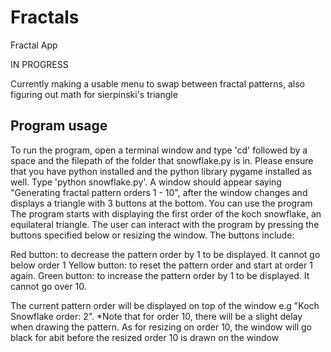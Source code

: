 # Fractals
Fractal App

IN PROGRESS

Currently making a usable menu to swap between fractal patterns, also figuring out math for sierpinski's triangle

## Program usage
To run the program, open a terminal window and type 'cd' followed by a space and the filepath of the folder that snowflake.py is in.
Please ensure that you have python installed and the python library pygame installed as well.
Type 'python snowflake.py'. A window should appear saying "Generating fractal pattern orders 1 - 10", after the window changes and displays a triangle with 3 buttons at the bottom. You can use the program
The program starts with displaying the first order of the koch snowflake, an equilateral triangle.
The user can interact with the program by pressing the buttons specified below or resizing the window.
The buttons include:

Red button: to decrease the pattern order by 1 to be displayed. It cannot go below order 1
Yellow button: to reset the pattern order and start at order 1 again.
Green button: to increase the pattern order by 1 to be displayed. It cannot go over 10.

The current pattern order will be displayed on top of the window e.g "Koch Snowflake order: 2".
*Note that for order 10, there will be a slight delay when drawing the pattern. As for resizing on order 10, the window will go black for abit before the resized order 10 is drawn on the window
